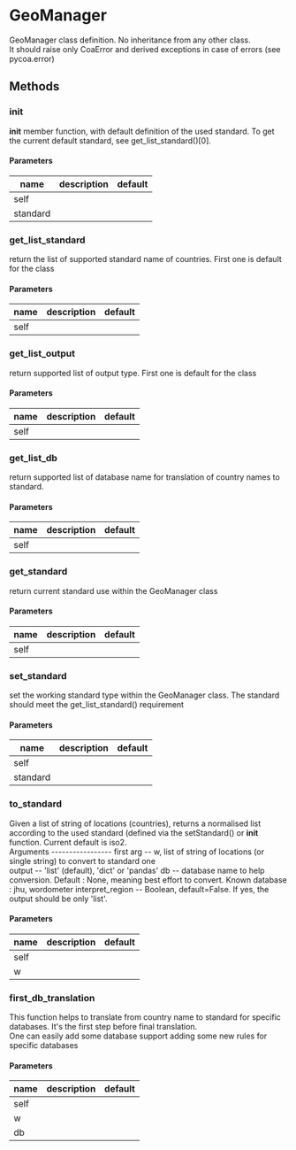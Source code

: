 # GeoManager


GeoManager class definition. No inheritance from any other class.   
It should raise only CoaError and derived exceptions in case of errors (see pycoa.error) 

## Methods


### __init__


__init__ member function, with default definition of the used standard. To get the current default standard, see get_list_standard()[0]. 

#### Parameters
name | description | default
--- | --- | ---
self |  | 
standard |  | 





### get_list_standard


return the list of supported standard name of countries. First one is default for the class 

#### Parameters
name | description | default
--- | --- | ---
self |  | 





### get_list_output


return supported list of output type. First one is default for the class 

#### Parameters
name | description | default
--- | --- | ---
self |  | 





### get_list_db


return supported list of database name for translation of country names to standard. 

#### Parameters
name | description | default
--- | --- | ---
self |  | 





### get_standard


return current standard use within the GeoManager class  

#### Parameters
name | description | default
--- | --- | ---
self |  | 





### set_standard


set the working standard type within the GeoManager class. The standard should meet the get_list_standard() requirement 

#### Parameters
name | description | default
--- | --- | ---
self |  | 
standard |  | 





### to_standard


Given a list of string of locations (countries), returns a normalised list according to the used standard (defined via the setStandard() or __init__ function. Current default is iso2.   
Arguments ----------------- first arg        --  w, list of string of locations (or single string) to convert to standard one   
output           -- 'list' (default), 'dict' or 'pandas' db               -- database name to help conversion. Default : None, meaning best effort to convert. Known database : jhu, wordometer interpret_region -- Boolean, default=False. If yes, the output should be only 'list'. 

#### Parameters
name | description | default
--- | --- | ---
self |  | 
w |  | 





### first_db_translation


This function helps to translate from country name to standard for specific databases. It's the first step before final translation.   
One can easily add some database support adding some new rules for specific databases 

#### Parameters
name | description | default
--- | --- | ---
self |  | 
w |  | 
db |  | 




